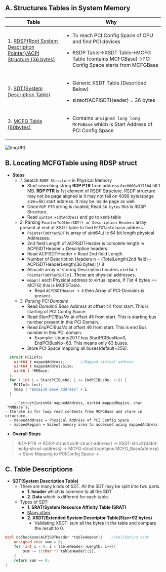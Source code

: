 ## A. Structures Tables in System Memory

|Table|Why|
|---|---|
|1. [RDSP(Root System Description Pointer)/ACPI Structure (36 bytes)](https://wiki.osdev.org/RSDP)|<ul><li>To reach PCI Config Space of CPU and find PCI devices</li></ul> <ul><li>RSDP Table->XSDT Table->MCFG Table (contains MCFGBase)->PCI Config Space starts from MCFGBase</li></ul>|
|2. [SDT(System Description Table)](https://wiki.osdev.org/XSDT)|<ul><li>Generic XSDT Table.(Described Below)</li></ul><ul><li>sizeof(ACPISDTHeader) = 36 bytes</li></ul>|
|3. [MCFG Table (60bytes)](https://wiki.osdev.org/PCI_Express)|<ul><li>Contains `unsigned long long MCFGBase` which is Start Address of PCI Config Space|

![ImgURL](https://i.ibb.co/Bz8QLwN/mcfg-xsdt-rdsp.png)

## B. Locating MCFGTable using RDSP struct
- **Steps**
  - *1.* Search `RSDP Structure` in Physical Memory 
    - Start searching string **RDP PTR** from address `0xe0000=917504` till 1 MB. **RDP PTR** is 1st element of RSDP Structure. RSDP structure may not be page aligned ie it may not fall on 4096 bytes(page size=4k) start address. It may be inside page as well.
    - Once `RDP PTR` string is located, Read `36 bytes` this is RDSP Structure.
    - Read `uint64 xsdtAddress` and go to xsdt-table
  - *2.* Parsing `PointerToOtherSDT[] or Description Headers` array present at end of XSDT table to find `MCFGTable` base address.
    - `PointerToOtherSDT` is array of uint64_t ie 64 bit length physical Addresses.
    - 2nd field Length of ACPISDTHeader is complete length ie ACPISDTHeader + Description headers.
    - Read ACPISDTHeader > Read 2nd field Length.
    - Number of Description Headers n = (TotalLength(2nd field) - ACPISDTHeaderLength(36 bytes) )/ 8
    - Allocate array of storing Description headers `uint64_t PointerToOtherSDT[n]`. These are physical addresses.
    - `mmap()` each Physical address to virtual space, if (1st 4 bytes == MCFG) this is MCFGTable.
      - Read `ACPISDTHeader + 8` then Array of PCI-Domains is present.
  - *3. Parsing PCI Domains*
      - Read *Domain0 Base Address* at offset 44 from start. This is starting of PCI Config Space.
      - Read *StartPCIBusNo* at offset 45 from start. This is starting bus number present in this PCI Domain.
      - Read *EndPCIBusNo* at offset 46 from start. This is end Bus number in this PCI domain.
        - Example: Ubuntu20.17 has StartPCIBusNo=0, EndPCIBusNo=63. This means only 63 buses.
      - Store PCI Space mapping all buses(default=256).
```c
  struct PCIInfo{
    uint64_t mappedAddress;       //Mapped virtual address
    uint64_t mappedAddressSize;
    uint8_t *MMBase;
  };
  for ( int i = StartPCIBusNo; i <= EndPCIBusNo; ++i) {
    PCIInfo test;
    mmap ( "Domain0 Base Address" + i 
  }
```
        - `struct{unint64 mappedAddress, uint64 mappedRegion, char `*MMBase`};`
    - Iterate in for loop read contents from MCFGBase and store in structure.
      - mappedAddress = Physical Address of PCI Config Space
      - mappedRegion = Sizeof memory area to accessed using mappedAddress
- **Overall Steps**
> RDP-PTR -> RDSP-struct{xsdt-struct-address} -> XSDT-struct{64bit-mcfg-struct-address} -> MCFG-struct{contains MCFG_BaseAddress} -> Store Mapping to PCIConfig Space -> 

## C. Table Descriptions
- **SDT(System Description Table)**
  - There are many kinds of SDT. All the SDT may be split into two parts. 
    - **1. header** which is common to all the SDT 
    - **2. Data** which is different for each table.
  - Types of SDT:
    - **1. SRAT/System Resource Affinity Table (SRAT)**
    - [Many other](https://wiki.osdev.org/XSDT)
    - **2. XSDT/Extended System Descriptor Table(Size=92 bytes)**
      - Validating XSDT: sum all the bytes in the table and compare the result to 0.
```c
bool doChecksum(ACPISDTHeader *tableHeader){    //Validating xsdt
    unsigned char sum = 0;
    for (int i = 0; i < tableHeader->Length; i++){
        sum += ((char *) tableHeader)[i];
    }
    return sum == 0;
}
```
